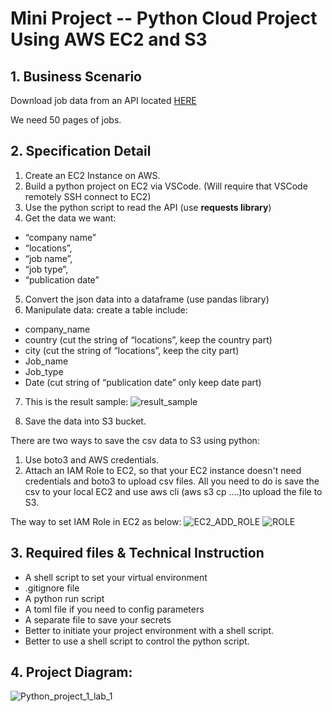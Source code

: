 # Mini Project -- Python Cloud Project Using AWS EC2 and S3

## 1. Business Scenario
Download job data from an API located [HERE](https://www.themuse.com/developers/api/v2)

We need 50 pages of jobs. 

## 2. Specification Detail
1. Create an EC2 Instance on AWS.
2. Build a python project on EC2 via VSCode. (Will require that VSCode remotely SSH connect to EC2)
3. Use the python script to read the API (use **requests library**)
4. Get the data we want:
- “company name”
- “locations”,
- “job name”,
- “job type”,
- “publication date”
5. Convert the json data into a dataframe (use pandas library)
6. Manipulate data: create a table include:
- company_name
- country (cut the string of “locations”, keep the country part)
- city (cut the string of “locations”, keep the city part)
- Job_name
- Job_type
- Date (cut string of “publication date” only keep date part)
7. This is the result sample:
![result_sample](https://user-images.githubusercontent.com/74939090/197381891-253223db-513b-48de-8f82-80a098660eff.jpg)

8. Save the data into S3 bucket.

There are two ways to save the csv data to S3 using python:
1. Use boto3 and AWS credentials.
2. Attach an IAM Role to EC2, so that your EC2 instance doesn't need credentials and boto3 to upload csv files. All you need to do is save the csv to your local EC2 and use aws cli (aws s3 cp ….)to upload the file to S3. 

The way to set IAM Role in EC2 as below:
![EC2_ADD_ROLE](https://user-images.githubusercontent.com/74939090/197381977-fdab42b8-aa10-49af-ada9-dda90e333460.jpg)
![ROLE](https://user-images.githubusercontent.com/74939090/197381979-b5404080-915e-4dcf-bb67-d51b1090ea2b.jpg)

## 3. Required files & Technical Instruction
- A shell script to set your virtual environment
- .gitignore file
- A python run script
- A toml file if you need to config parameters
- A separate file to save your secrets
- Better to initiate your project environment with a shell script.
- Better to use a shell script to control the python script.

## 4. Project Diagram:
![Python_project_1_lab_1](https://user-images.githubusercontent.com/74939090/197382124-8ffb0023-5df7-465e-a53a-21532245c133.png)
